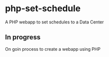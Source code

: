 # php-set-schedule
A PHP webapp to set schedules to a Data Center

## In progress

On goin process to create a webapp using PHP
